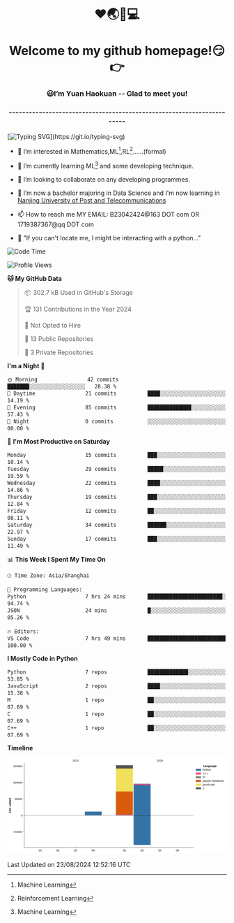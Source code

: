 <!--
<div align=center>
  <img width=128 src="image/figure.png">
</div>
-->
<h1 align="center">❤🌏🚩💻</h1>
<h1 align="center">Welcome to my github homepage!😏👉</h1>
<h3 align="center" >😃I’m Yuan Haokuan -- Glad to meet you!</h3>
<h3 align="center" >----------------------------------------------------------------------</h3>

  [![Typing SVG](https://readme-typing-svg.herokuapp.com?font=Fira+Code&pause=1000&random=false&width=450&lines=Here's+my+personal+infomation:)](https://git.io/typing-svg)

- 👀 I’m interested in Mathematics,ML[^1],RL[^2]......(formal)
  
- 🌱 I’m currently learning ML[^1] and some developing technique.
  
- 💞️ I’m looking to collaborate on any developing programmes.
  
- 🍉 I’m now a bachelor majoring in Data Science and I'm now learning in [Nanjing University of Post and Telecommunications](https://www.njupt.edu.cn/main.psp)
  
- 📫 How to reach me MY EMAIL: B23042424@163 DOT com OR 1719387367@qq DOT com

- 🐍 "If you can't locate me, I might be interacting with a python..."

<!--START_SECTION:waka-->
![Code Time](http://img.shields.io/badge/Code%20Time-140%20hrs%2014%20mins-blue)

![Profile Views](http://img.shields.io/badge/Profile%20Views-2-blue)

**🐱 My GitHub Data** 

> 📦 302.7 kB Used in GitHub's Storage 
 > 
> 🏆 131 Contributions in the Year 2024
 > 
> 🚫 Not Opted to Hire
 > 
> 📜 13 Public Repositories 
 > 
> 🔑 3 Private Repositories 
 > 
**I'm a Night 🦉** 

```text
🌞 Morning                42 commits          ███████░░░░░░░░░░░░░░░░░░   28.38 % 
🌆 Daytime                21 commits          ████░░░░░░░░░░░░░░░░░░░░░   14.19 % 
🌃 Evening                85 commits          ██████████████░░░░░░░░░░░   57.43 % 
🌙 Night                  0 commits           ░░░░░░░░░░░░░░░░░░░░░░░░░   00.00 % 
```
📅 **I'm Most Productive on Saturday** 

```text
Monday                   15 commits          ███░░░░░░░░░░░░░░░░░░░░░░   10.14 % 
Tuesday                  29 commits          █████░░░░░░░░░░░░░░░░░░░░   19.59 % 
Wednesday                22 commits          ████░░░░░░░░░░░░░░░░░░░░░   14.86 % 
Thursday                 19 commits          ███░░░░░░░░░░░░░░░░░░░░░░   12.84 % 
Friday                   12 commits          ██░░░░░░░░░░░░░░░░░░░░░░░   08.11 % 
Saturday                 34 commits          ██████░░░░░░░░░░░░░░░░░░░   22.97 % 
Sunday                   17 commits          ███░░░░░░░░░░░░░░░░░░░░░░   11.49 % 
```


📊 **This Week I Spent My Time On** 

```text
🕑︎ Time Zone: Asia/Shanghai

💬 Programming Languages: 
Python                   7 hrs 24 mins       ████████████████████████░   94.74 % 
JSON                     24 mins             █░░░░░░░░░░░░░░░░░░░░░░░░   05.26 % 

🔥 Editors: 
VS Code                  7 hrs 49 mins       █████████████████████████   100.00 % 
```

**I Mostly Code in Python** 

```text
Python                   7 repos             █████████████░░░░░░░░░░░░   53.85 % 
JavaScript               2 repos             ████░░░░░░░░░░░░░░░░░░░░░   15.38 % 
M                        1 repo              ██░░░░░░░░░░░░░░░░░░░░░░░   07.69 % 
C                        1 repo              ██░░░░░░░░░░░░░░░░░░░░░░░   07.69 % 
C++                      1 repo              ██░░░░░░░░░░░░░░░░░░░░░░░   07.69 % 
```



**Timeline**

![Lines of Code chart](https://raw.githubusercontent.com/WilbertYuan/WilbertYuan/main/assets/bar_graph.png)


 Last Updated on 23/08/2024 12:52:16 UTC
<!--END_SECTION:waka-->

<!---
WilbertYuan/WilbertYuan is a ✨ special ✨ repository because its `README.md` (this file) appears on your GitHub profile.
You can click the Preview link to take a look at your changes.
--->
[^1]:Machine Learning
[^2]:Reinforcement Learning
